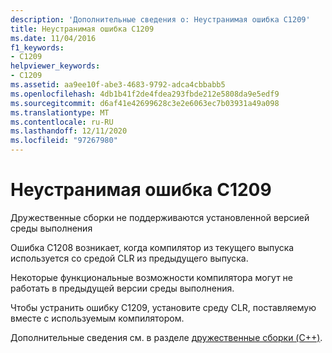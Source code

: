 ```yaml
---
description: 'Дополнительные сведения о: Неустранимая ошибка C1209'
title: Неустранимая ошибка C1209
ms.date: 11/04/2016
f1_keywords:
- C1209
helpviewer_keywords:
- C1209
ms.assetid: aa9ee10f-abe3-4683-9792-adca4cbbabb5
ms.openlocfilehash: 4db1b41f2de4fdea293fbde212e5808da9e5edf9
ms.sourcegitcommit: d6af41e42699628c3e2e6063ec7b03931a49a098
ms.translationtype: MT
ms.contentlocale: ru-RU
ms.lasthandoff: 12/11/2020
ms.locfileid: "97267980"
---
```

# <a name="fatal-error-c1209"></a>Неустранимая ошибка C1209

Дружественные сборки не поддерживаются установленной версией среды выполнения

Ошибка C1208 возникает, когда компилятор из текущего выпуска используется со средой CLR из предыдущего выпуска.

Некоторые функциональные возможности компилятора могут не работать в предыдущей версии среды выполнения.

Чтобы устранить ошибку C1209, установите среду CLR, поставляемую вместе с используемым компилятором.

Дополнительные сведения см. в разделе [дружественные сборки (C++)](../../dotnet/friend-assemblies-cpp.md).
